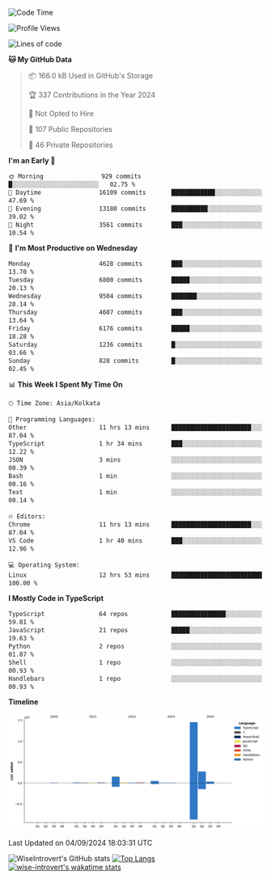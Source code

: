 <!--START_SECTION:waka-->
![Code Time](http://img.shields.io/badge/Code%20Time-1%2C570%20hrs%2039%20mins-blue)

![Profile Views](http://img.shields.io/badge/Profile%20Views-0-blue)

![Lines of code](https://img.shields.io/badge/From%20Hello%20World%20I%27ve%20Written-20.3%20million%20lines%20of%20code-blue)

**🐱 My GitHub Data** 

> 📦 166.0 kB Used in GitHub's Storage 
 > 
> 🏆 337 Contributions in the Year 2024
 > 
> 🚫 Not Opted to Hire
 > 
> 📜 107 Public Repositories 
 > 
> 🔑 46 Private Repositories 
 > 
**I'm an Early 🐤** 

```text
🌞 Morning                929 commits         █░░░░░░░░░░░░░░░░░░░░░░░░   02.75 % 
🌆 Daytime                16109 commits       ████████████░░░░░░░░░░░░░   47.69 % 
🌃 Evening                13180 commits       ██████████░░░░░░░░░░░░░░░   39.02 % 
🌙 Night                  3561 commits        ███░░░░░░░░░░░░░░░░░░░░░░   10.54 % 
```
📅 **I'm Most Productive on Wednesday** 

```text
Monday                   4628 commits        ███░░░░░░░░░░░░░░░░░░░░░░   13.70 % 
Tuesday                  6800 commits        █████░░░░░░░░░░░░░░░░░░░░   20.13 % 
Wednesday                9504 commits        ███████░░░░░░░░░░░░░░░░░░   28.14 % 
Thursday                 4607 commits        ███░░░░░░░░░░░░░░░░░░░░░░   13.64 % 
Friday                   6176 commits        █████░░░░░░░░░░░░░░░░░░░░   18.28 % 
Saturday                 1236 commits        █░░░░░░░░░░░░░░░░░░░░░░░░   03.66 % 
Sunday                   828 commits         █░░░░░░░░░░░░░░░░░░░░░░░░   02.45 % 
```


📊 **This Week I Spent My Time On** 

```text
🕑︎ Time Zone: Asia/Kolkata

💬 Programming Languages: 
Other                    11 hrs 13 mins      ██████████████████████░░░   87.04 % 
TypeScript               1 hr 34 mins        ███░░░░░░░░░░░░░░░░░░░░░░   12.22 % 
JSON                     3 mins              ░░░░░░░░░░░░░░░░░░░░░░░░░   00.39 % 
Bash                     1 min               ░░░░░░░░░░░░░░░░░░░░░░░░░   00.16 % 
Text                     1 min               ░░░░░░░░░░░░░░░░░░░░░░░░░   00.14 % 

🔥 Editors: 
Chrome                   11 hrs 13 mins      ██████████████████████░░░   87.04 % 
VS Code                  1 hr 40 mins        ███░░░░░░░░░░░░░░░░░░░░░░   12.96 % 

💻 Operating System: 
Linux                    12 hrs 53 mins      █████████████████████████   100.00 % 
```

**I Mostly Code in TypeScript** 

```text
TypeScript               64 repos            ███████████████░░░░░░░░░░   59.81 % 
JavaScript               21 repos            █████░░░░░░░░░░░░░░░░░░░░   19.63 % 
Python                   2 repos             ░░░░░░░░░░░░░░░░░░░░░░░░░   01.87 % 
Shell                    1 repo              ░░░░░░░░░░░░░░░░░░░░░░░░░   00.93 % 
Handlebars               1 repo              ░░░░░░░░░░░░░░░░░░░░░░░░░   00.93 % 
```



**Timeline**

![Lines of Code chart](https://raw.githubusercontent.com/wise-introvert/wise-introvert/master/assets/bar_graph.png)


 Last Updated on 04/09/2024 18:03:31 UTC
<!--END_SECTION:waka-->

![WiseIntrovert's GitHub stats](https://github-readme-stats.vercel.app/api?username=wise-introvert&count_private=true&show_icons=true)
[![Top Langs](https://github-readme-stats.vercel.app/api/top-langs/?username=wise-introvert&langs_count=10)](https://github.com/anuraghazra/github-readme-stats)
[![wise-introvert's wakatime stats](https://github-readme-stats.vercel.app/api/wakatime?username=wiseintrovert)](https://github.com/anuraghazra/github-readme-stats)
